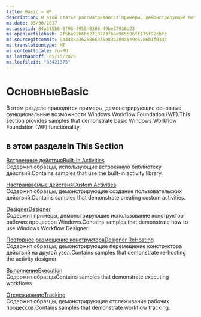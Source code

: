 ```yaml
---
title: Basic — WF
description: В этой статье рассматриваются примеры, демонстрирующие базовые функциональные возможности Windows Workflow Foundation, такие как встроенные и пользовательские действия.
ms.date: 03/30/2017
ms.assetid: 84a315b6-3f96-4959-8306-49be37936a23
ms.openlocfilehash: 2f5ba92b6bb2718773f6ae965596ff175f92cbfc
ms.sourcegitcommit: 9a4488a3625866335e83a20da5e9c5286b1f034c
ms.translationtype: MT
ms.contentlocale: ru-RU
ms.lasthandoff: 05/15/2020
ms.locfileid: "83421375"
---
```

# <a name="basic"></a><span data-ttu-id="18872-103">Основные</span><span class="sxs-lookup"><span data-stu-id="18872-103">Basic</span></span>
<span data-ttu-id="18872-104">В этом разделе приводятся примеры, демонстрирующие основные функциональные возможности Windows Workflow Foundation (WF).</span><span class="sxs-lookup"><span data-stu-id="18872-104">This section provides samples that demonstrate basic Windows Workflow Foundation (WF) functionality.</span></span>  
  
## <a name="in-this-section"></a><span data-ttu-id="18872-105">в этом разделе</span><span class="sxs-lookup"><span data-stu-id="18872-105">In This Section</span></span>  
 [<span data-ttu-id="18872-106">Встроенные действия</span><span class="sxs-lookup"><span data-stu-id="18872-106">Built-in Activities</span></span>](built-in-activities.md)  
 <span data-ttu-id="18872-107">Содержит образцы, использующие встроенную библиотеку действий.</span><span class="sxs-lookup"><span data-stu-id="18872-107">Contains samples that use the built-in activity library.</span></span>  
  
 [<span data-ttu-id="18872-108">Настраиваемые действия</span><span class="sxs-lookup"><span data-stu-id="18872-108">Custom Activities</span></span>](custom-activities.md)  
 <span data-ttu-id="18872-109">Содержит образцы, демонстрирующие создание пользовательских действий.</span><span class="sxs-lookup"><span data-stu-id="18872-109">Contains samples that demonstrate creating custom activities.</span></span>  
  
 [<span data-ttu-id="18872-110">Designer</span><span class="sxs-lookup"><span data-stu-id="18872-110">Designer</span></span>](designer.md)  
 <span data-ttu-id="18872-111">Содержит примеры, демонстрирующие использование конструктор рабочих процессов Windows.</span><span class="sxs-lookup"><span data-stu-id="18872-111">Contains samples that demonstrate how to use Windows Workflow Designer.</span></span>  
  
 [<span data-ttu-id="18872-112">Повторное размещение конструктора</span><span class="sxs-lookup"><span data-stu-id="18872-112">Designer ReHosting</span></span>](designer-rehosting.md)  
 <span data-ttu-id="18872-113">Содержит образцы, демонстрирующие перемещение конструктора действий на другой узел.</span><span class="sxs-lookup"><span data-stu-id="18872-113">Contains samples that demonstrate re-hosting the activity designer.</span></span>  
  
 [<span data-ttu-id="18872-114">Выполнение</span><span class="sxs-lookup"><span data-stu-id="18872-114">Execution</span></span>](execution.md)  
 <span data-ttu-id="18872-115">Содержит образцы</span><span class="sxs-lookup"><span data-stu-id="18872-115">Contains samples that demonstrate executing workflows.</span></span>
  
 [<span data-ttu-id="18872-116">Отслеживание</span><span class="sxs-lookup"><span data-stu-id="18872-116">Tracking</span></span>](tracking.md)  
 <span data-ttu-id="18872-117">Содержит образцы, демонстрирующие отслеживание рабочих процессов.</span><span class="sxs-lookup"><span data-stu-id="18872-117">Contains samples that demonstrate workflow tracking.</span></span>
